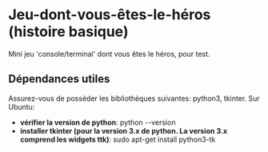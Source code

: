 # Jeu-dont-vous-êtes-le-héros (histoire basique)
Mini jeu 'console/terminal' dont vous êtes le héros, pour test. 

## Dépendances utiles
Assurez-vous de posséder les bibliothèques suivantes: python3, tkinter.
Sur Ubuntu: 
- **vérifier la version de python**: python --version
- **installer tkinter (pour la version 3.x de python. La version 3.x comprend les widgets ttk)**: 
                  sudo apt-get install python3-tk
